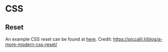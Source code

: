 # CSS

## Reset

An example CSS reset can be found at [here](./reset.css). Credit: https://piccalil.li/blog/a-more-modern-css-reset/